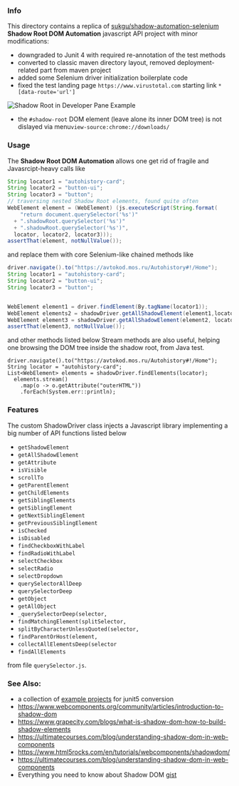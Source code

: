 ### Info

This directory contains a replica of [sukgu/shadow-automation-selenium](https://github.com/sukgu/shadow-automation-selenium) __Shadow Root DOM Automation__ javascript API project with minor modifications:

* downgraded to Junit 4 with required re-annotation of the test methods
* converted to classic maven directory layout, removed deployment-related part from maven project
* added some Selenium driver initialization boilerplate code 
* fixed the test landing page `https://www.virustotal.com` starting link `*[data-route='url']`

![Shadow Root in Developer Pane Example](https://github.com/sergueik/selenium_java/blob/master/shadow_root/screenshots/capture_shadow_root.png)
 * the `#shadow-root` DOM element (leave alone its inner DOM tree) is not dislayed via menu`view-source:chrome://downloads/`

### Usage
The __Shadow Root DOM Automation__  allows one get rid of fragile and Javasrcipt-heavy calls 
like
```java
String locator1 = "autohistory-card";
String locator2 = "button-ui";
String locator3 = "button";
// traversing nested Shadow Root elements, found quite often
WebElement element = (WebElement) (js.executeScript(String.format(
    "return document.querySelector('%s')"
  + ".shadowRoot.querySelector('%s')"
  + ".shadowRoot.querySelector('%s')",
  locator, locator2, locator3)));
assertThat(element, notNullValue());
```
and replace them with core Selenium-like chained methods like
```java
driver.navigate().to("https://avtokod.mos.ru/Autohistory#!/Home");
String locator1 = "autohistory-card";
String locator2 = "button-ui";
String locator3 = "button";


WebElement element1 = driver.findElement(By.tagName(locator1));
WebElement elements2 = shadowDriver.getAllShadowElement(element1,locator2).get(0);
WebElement element3 = shadowDriver.getAllShadowElement(element2, locator3).get(0);
assertThat(element3, notNullValue());
```
and other methods listed below
Stream methods are also useful, helping one browsing the DOM tree inside the shadow root, from Java test.
```
driver.navigate().to("https://avtokod.mos.ru/Autohistory#!/Home");
String locator = "autohistory-card";
List<WebElement> elements = shadowDriver.findElements(locator);
  elements.stream()
    .map(o -> o.getAttribute("outerHTML"))
    .forEach(System.err::println);
```
### Features

The custom ShadowDriver class injects a Javascript library implementing a big number of API functions listed below
  * `getShadowElement`
  * `getAllShadowElement`
  * `getAttribute`
  * `isVisible`
  * `scrollTo`
  * `getParentElement`
  * `getChildElements`
  * `getSiblingElements`
  * `getSiblingElement`
  * `getNextSiblingElement`
  * `getPreviousSiblingElement`
  * `isChecked`
  * `isDisabled`
  * `findCheckboxWithLabel`
  * `findRadioWithLabel`
  * `selectCheckbox`
  * `selectRadio`
  * `selectDropdown`
  * `querySelectorAllDeep`
  * `querySelectorDeep`
  * `getObject`
  * `getAllObject`
  * `_querySelectorDeep(selector,`
  * `findMatchingElement(splitSelector,`
  * `splitByCharacterUnlessQuoted(selector,`
  * `findParentOrHost(element,`
  * `collectAllElementsDeep(selector`
  * `findAllElements`

from file `querySelector.js`.

### See Also:

  * a collection of [example projects](https://github.com/bonigarcia/mastering-junit5) for junit5 conversion
  * https://www.webcomponents.org/community/articles/introduction-to-shadow-dom
  * https://www.grapecity.com/blogs/what-is-shadow-dom-how-to-build-shadow-elements
  * https://ultimatecourses.com/blog/understanding-shadow-dom-in-web-components
  * https://www.html5rocks.com/en/tutorials/webcomponents/shadowdom/
  * https://ultimatecourses.com/blog/understanding-shadow-dom-in-web-components
  * Everything you need to know about Shadow DOM [gist](https://gist.github.com/praveenpuglia/0832da687ed5a5d7a0907046c9ef1813)
